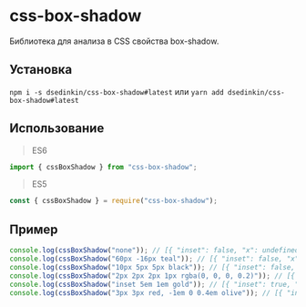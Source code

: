 # css-box-shadow

Библиотека для анализа в CSS свойства box-shadow.

## Установка

`npm i -s dsedinkin/css-box-shadow#latest` или `yarn add dsedinkin/css-box-shadow#latest`

## Использование

> ES6

```js
import { cssBoxShadow } from "css-box-shadow";
```

> ES5

```js
const { cssBoxShadow } = require("css-box-shadow");
```

## Пример

```js
console.log(cssBoxShadow("none")); // [{ "inset": false, "x": undefined, "y": undefined, "blur": undefined, "spread": undefined, "color": "none" }]
console.log(cssBoxShadow("60px -16px teal")); // [{ "inset": false, "x": 60, "y": -16, "blur": undefined, "spread": undefined, "color": "teal" }]
console.log(cssBoxShadow("10px 5px 5px black")); // [{ "inset": false, "x": 10, "y": 5, "blur": 5, "spread": undefined, "color": "black" }]
console.log(cssBoxShadow("2px 2px 2px 1px rgba(0, 0, 0, 0.2)")); // [{ "inset": false, "x": 2, "y": 2, "blur": 2, "spread": 1, "color": "rgba(0, 0, 0, 0.2)" }]
console.log(cssBoxShadow("inset 5em 1em gold")); // [{ "inset": true, "x": 5, "y": 1, "blur": undefined, "spread": undefined, "color": "gold" }]
console.log(cssBoxShadow("3px 3px red, -1em 0 0.4em olive")); // [{ "inset": false, "x": 3, "y": 3, "blur": undefined, "spread": undefined, "color": "red" }, { "inset": false, "x": -1, "y": 0, "blur": 0.4, "spread": undefined, "color": "olive" }]
```